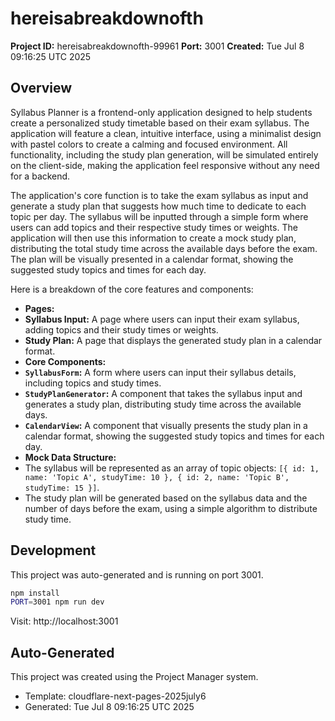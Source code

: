 # hereisabreakdownofth

**Project ID:** hereisabreakdownofth-99961
**Port:** 3001
**Created:** Tue Jul  8 09:16:25 UTC 2025

## Overview

Syllabus Planner is a frontend-only application designed to help students create a personalized study timetable based on their exam syllabus. The application will feature a clean, intuitive interface, using a minimalist design with pastel colors to create a calming and focused environment. All functionality, including the study plan generation, will be simulated entirely on the client-side, making the application feel responsive without any need for a backend.

The application's core function is to take the exam syllabus as input and generate a study plan that suggests how much time to dedicate to each topic per day. The syllabus will be inputted through a simple form where users can add topics and their respective study times or weights. The application will then use this information to create a mock study plan, distributing the total study time across the available days before the exam. The plan will be visually presented in a calendar format, showing the suggested study topics and times for each day.

Here is a breakdown of the core features and components:
*   **Pages:**
  *   **Syllabus Input:** A page where users can input their exam syllabus, adding topics and their study times or weights.
  *   **Study Plan:** A page that displays the generated study plan in a calendar format.
*   **Core Components:**
  *   **`SyllabusForm`:** A form where users can input their syllabus details, including topics and study times.
  *   **`StudyPlanGenerator`:** A component that takes the syllabus input and generates a study plan, distributing study time across the available days.
  *   **`CalendarView`:** A component that visually presents the study plan in a calendar format, showing the suggested study topics and times for each day.
*   **Mock Data Structure:**
  *   The syllabus will be represented as an array of topic objects: `[{ id: 1, name: 'Topic A', studyTime: 10 }, { id: 2, name: 'Topic B', studyTime: 15 }]`.
  *   The study plan will be generated based on the syllabus data and the number of days before the exam, using a simple algorithm to distribute study time.

## Development

This project was auto-generated and is running on port 3001.

```bash
npm install
PORT=3001 npm run dev
```

Visit: http://localhost:3001

## Auto-Generated

This project was created using the Project Manager system.
- Template: cloudflare-next-pages-2025july6
- Generated: Tue Jul  8 09:16:25 UTC 2025
